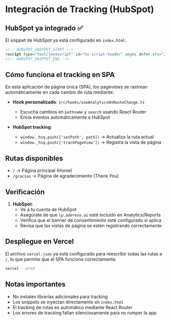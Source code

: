 # Integración de Tracking (HubSpot)

## HubSpot ya integrado ✅

El snippet de HubSpot ya está configurado en `index.html`:
```html
<!-- HUBSPOT_SNIPPET_START -->
<script type="text/javascript" id="hs-script-loader" async defer src="//js.hs-scripts.com/23480943.js"></script>
<!-- HUBSPOT_SNIPPET_END -->
```

## Cómo funciona el tracking en SPA

En esta aplicación de página única (SPA), los pageviews se rastrean automáticamente en cada cambio de ruta mediante:

- **Hook personalizado**: `src/hooks/useAnalyticsOnRouteChange.ts`
  - Escucha cambios en `pathname` y `search` usando React Router
  - Envía eventos automáticamente a HubSpot

- **HubSpot tracking**:
  - `window._hsq.push(['setPath', path])` → Actualiza la ruta actual
  - `window._hsq.push(['trackPageView'])` → Registra la vista de página

## Rutas disponibles

- `/` → Página principal (Home)
- `/gracias` → Página de agradecimiento (Thank You)

## Verificación

1. **HubSpot**:
   - Ve a tu cuenta de HubSpot
   - Asegúrate de que `lp.adereso.ai` esté incluido en Analytics/Reports
   - Verifica que el banner de consentimiento esté configurado si aplica
   - Revisa que las vistas de página se estén registrando correctamente

## Despliegue en Vercel

El archivo `vercel.json` ya está configurado para reescribir todas las rutas a `/`, lo que permite que el SPA funcione correctamente.

```bash
vercel --prod
```

## Notas importantes

- No instales librerías adicionales para tracking
- Los snippets se inyectan directamente en `index.html`
- El tracking de rutas es automático mediante React Router
- Los errores de tracking fallan silenciosamente para no romper la app

